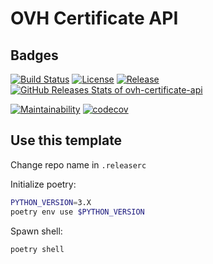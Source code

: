 # OVH Certificate API

## Badges

[![Build Status](https://github.com/thibaultserti/ovh-certificate-api/actions/workflows/release.yaml/badge.svg)](https://github.com/thibaultserti/ovh-certificate-api/actions/workflows/release.yaml)
[![License](https://img.shields.io/github/license/thibaultserti/ovh-certificate-api)](/LICENSE)
[![Release](https://img.shields.io/github/release/thibaultserti/ovh-certificate-api.svg)](https://github.com/thibaultserti/ovh-certificate-api/releases/latest)
[![GitHub Releases Stats of ovh-certificate-api](https://img.shields.io/github/downloads/thibaultserti/ovh-certificate-api/total.svg?logo=github)](https://somsubhra.github.io/github-release-stats/?username=thibaultserti&repository=ovh-certificate-api)


[![Maintainability](https://api.codeclimate.com/v1/badges/b4999e390142bda9be41/maintainability)](https://codeclimate.com/github/thibaultserti/ovh-certificate-api/maintainability)
[![codecov](https://codecov.io/gh/thibaultserti/ovh-certificate-api/branch/main/graph/badge.svg?token=5BO47LR632)](https://codecov.io/gh/thibaultserti/ovh-certificate-api)

## Use this template

Change repo name in `.releaserc`

Initialize poetry:

```bash
PYTHON_VERSION=3.X
poetry env use $PYTHON_VERSION
```

Spawn shell:

```bash
poetry shell
```
